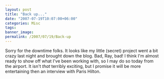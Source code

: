 ```yaml
---
layout: post
title: "Back up..."
date: "2007-07-19T10:07:00+06:00"
categories: Misc 
tags: 
banner_image: 
permalink: /2007/07/19/Back-up
---
```


Sorry for the downtime folks. It looks like my little (secret) project went a bit crazy last night and brought down the blog. Bad, Ray, bad! I think I'm almost ready to show off what I've been working with, so I may do so today from the airport. It isn't <i>that</i> terribly exciting, but I promise it will be more entertaining then an interview with Paris Hilton.